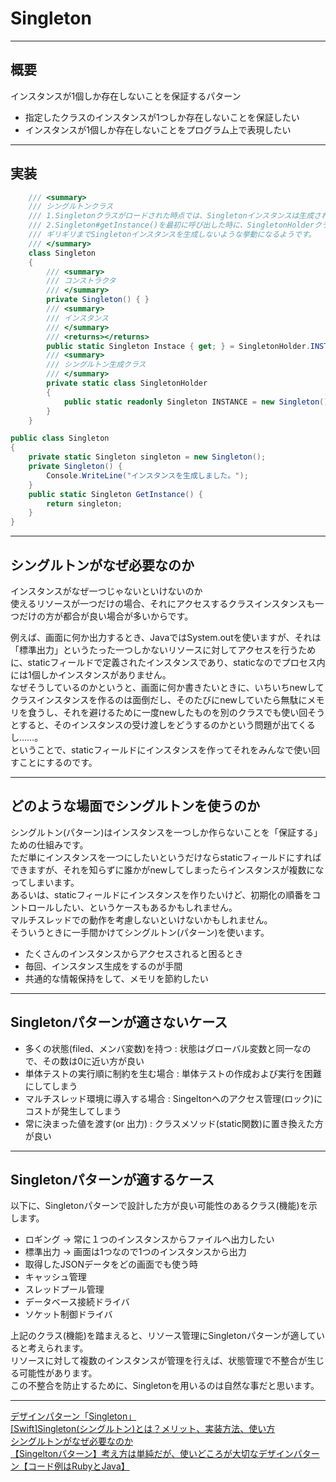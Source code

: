 # Singleton

---

## 概要

インスタンスが1個しか存在しないことを保証するパターン  

- 指定したクラスのインスタンスが1つしか存在しないことを保証したい  
- インスタンスが1個しか存在しないことをプログラム上で表現したい  

---

## 実装

``` C# : シングルトン実装例
    /// <summary>
    /// シングルトンクラス
    /// 1.Singletonクラスがロードされた時点では、Singletonインスタンスは生成されない
    /// 2.Singleton#getInstance()を最初に呼び出した時に、SingletonHolderクラスがロードされ、Singletonインスタンスが生成される
    /// ギリギリまでSingletonインスタンスを生成しないような挙動になるようです。
    /// </summary>
    class Singleton
    {
        /// <summary>
        /// コンストラクタ
        /// </summary>
        private Singleton() { }
        /// <summary>
        /// インスタンス
        /// </summary>
        /// <returns></returns>
        public static Singleton Instace { get; } = SingletonHolder.INSTANCE;
        /// <summary>
        /// シングルトン生成クラス
        /// </summary>
        private static class SingletonHolder
        {
            public static readonly Singleton INSTANCE = new Singleton();
        }
    }
```

``` C# : Java版Singleton
public class Singleton
{
    private static Singleton singleton = new Singleton();
    private Singleton() {
        Console.WriteLine("インスタンスを生成しました。");
    }
    public static Singleton GetInstance() {
        return singleton;
    }
}
```

---

## シングルトンがなぜ必要なのか

インスタンスがなぜ一つじゃないといけないのか  
使えるリソースが一つだけの場合、それにアクセスするクラスインスタンスも一つだけの方が都合が良い場合が多いからです。  

例えば、画面に何か出力するとき、JavaではSystem.outを使いますが、それは「標準出力」というたった一つしかないリソースに対してアクセスを行うために、staticフィールドで定義されたインスタンスであり、staticなのでプロセス内には1個しかインスタンスがありません。  
なぜそうしているのかというと、画面に何か書きたいときに、いちいちnewしてクラスインスタンスを作るのは面倒だし、そのたびにnewしていたら無駄にメモリを食うし、それを避けるために一度newしたものを別のクラスでも使い回そうとすると、そのインスタンスの受け渡しをどうするのかという問題が出てくるし……。  
ということで、staticフィールドにインスタンスを作ってそれをみんなで使い回すことにするのです。  

---

## どのような場面でシングルトンを使うのか

シングルトン(パターン)はインスタンスを一つしか作らないことを「保証する」ための仕組みです。  
ただ単にインスタンスを一つにしたいというだけならstaticフィールドにすればできますが、それを知らずに誰かがnewしてしまったらインスタンスが複数になってしまいます。  
あるいは、staticフィールドにインスタンスを作りたいけど、初期化の順番をコントロールしたい、というケースもあるかもしれません。  
マルチスレッドでの動作を考慮しないといけないかもしれません。  
そういうときに一手間かけてシングルトン(パターン)を使います。  

- たくさんのインスタンスからアクセスされると困るとき  
- 毎回、インスタンス生成をするのが手間  
- 共通的な情報保持をして、メモリを節約したい  

---

## Singletonパターンが適さないケース

- 多くの状態(filed、メンバ変数)を持つ : 状態はグローバル変数と同一なので、その数は0に近い方が良い  
- 単体テストの実行順に制約を生む場合 : 単体テストの作成および実行を困難にしてしまう  
- マルチスレッド環境に導入する場合 : Singeltonへのアクセス管理(ロック)にコストが発生してしまう  
- 常に決まった値を渡す(or 出力) : クラスメソッド(static関数)に置き換えた方が良い  

---

## Singletonパターンが適するケース

以下に、Singletonパターンで設計した方が良い可能性のあるクラス(機能)を示します。  

- ロギング → 常に１つのインスタンスからファイルへ出力したい  
- 標準出力 → 画面は1つなので1つのインスタンスから出力  
- 取得したJSONデータをどの画面でも使う時  
- キャッシュ管理  
- スレッドプール管理  
- データベース接続ドライバ  
- ソケット制御ドライバ  

上記のクラス(機能)を踏まえると、リソース管理にSingletonパターンが適していると考えられます。  
リソースに対して複数のインスタンスが管理を行えば、状態管理で不整合が生じる可能性があります。  
この不整合を防止するために、Singletonを用いるのは自然な事だと思います。  

---

[デザインパターン「Singleton」](https://qiita.com/shoheiyokoyama/items/c16fd547a77773c0ccc1)  
[[Swift]Singleton(シングルトン)とは？メリット、実装方法、使い方](https://ticklecode.com/swiftsingleton/)  
[シングルトンがなぜ必要なのか](https://teratail.com/questions/36721)  
[【Singeltonパターン】考え方は単純だが、使いどころが大切なデザインパターン【コード例はRubyとJava】](https://debimate.jp/2020/04/26/%E3%80%90singelton%E3%83%91%E3%82%BF%E3%83%BC%E3%83%B3%E3%80%91%E8%80%83%E3%81%88%E6%96%B9%E3%81%AF%E5%8D%98%E7%B4%94%E3%81%A0%E3%81%8C%E3%80%81%E4%BD%BF%E3%81%84%E3%81%A9%E3%81%93%E3%82%8D%E3%81%8C/)  
